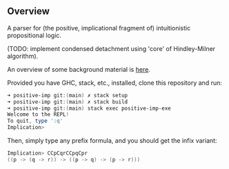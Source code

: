 ## Overview

A parser for (the positive, implicational fragment of) intuitionistic propositional logic.

(TODO: implement condensed detachment using 'core' of Hindley-Milner algorithm).

An overview of some background material is [here](https://alexander-read.github.io/parsing-prefix.html).

Provided you have GHC, stack, etc., installed, clone this repository and run:

```powershell
➜ positive-imp git:(main) ✗ stack setup
➜ positive-imp git:(main) ✗ stack build
➜ positive-imp git:(main) stack exec positive-imp-exe
Welcome to the REPL!
To quit, type ':q'
Implication>
```

Then, simply type any prefix formula, and you should get the infix variant:

```powershell
Implication> CCpCqrCCpqCpr
((p -> (q -> r)) -> ((p -> q) -> (p -> r)))
```
